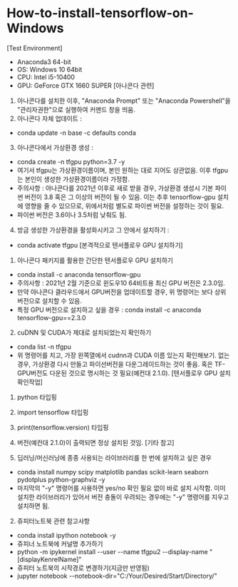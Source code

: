 # How-to-install-tensorflow-on-Windows
[Test Environment]

- Anaconda3 64-bit
- OS: Windows 10 64bit
- CPU: Intel i5-10400
- GPU: GeForce GTX 1660 SUPER
[아나콘다 관련]

1. 아나콘다를 설치한 이후, "Anaconda Prompt" 또는 "Anaconda Powershell"을 "관리자권한"으로 실행하여 커맨드 창을 띄움.
2. 아나콘다 자체 업데이트 :
- conda update -n base -c defaults conda
3. 아나콘다에서 가상환경 생성 :
- conda create -n tfgpu python=3.7 -y
- 여기서 tfgpu는 가상환경이름이며, 본인 원하는 대로 지어도 상관없음. 이후 tfgpu는 본인이 생성한 가상환경이름이라 가정함.
- 주의사항 : 아나콘다를 2021년 이후로 새로 받을 경우, 가상환경 생성시 기본 파이썬 버전이 3.8 혹은 그 이상의 버전이 될 수 있음. 이는 추후 tensorflow-gpu 설치에 영향을 줄 수 있으므로, 위에서처럼 별도로 파이썬 버전을 설정하는 것이 필요.
- 파이썬 버전은 3.6이나 3.5처럼 낮춰도 됨.
4. 방금 생성한 가상환경을 활성화시키고 그 안에서 설치하기 :
- conda activate tfgpu
[본격적으로 텐서플로우 GPU 설치하기]

1. 아나콘다 패키지를 활용한 간단한 텐서플로우 GPU 설치하기
- conda install -c anaconda tensorflow-gpu
- 주의사항 : 2021년 2월 기준으로 윈도우10 64비트용 최신 GPU 버전은 2.3.0임.
- 만약 아나콘다 클라우드에서 GPU버전을 업데이트할 경우, 위 명령어는 보다 상위버전으로 설치할 수 있음.
- 특정 GPU 버전으로 설치하고 싶을 경우 : conda install -c anaconda tensorflow-gpu==2.3.0
2. cuDNN 및 CUDA가 제대로 설치되었는지 확인하기
- conda list -n tfgpu
- 위 명령어를 치고, 가장 왼쪽열에서 cudnn과 CUDA 이름 있는지 확인해보기.
없는 경우, 가상환경 다시 만들고 파이선버전을 다운그레이드하는 것이 좋음. 혹은 TF-GPU버전도 다운된 것으로 명시하는 것 필요(예컨대 2.1.0).
[텐서플로우 GPU 설치 확인작업]

1. python 타입핑
2. import tensorflow 타입핑
3. print(tensorflow.version) 타입핑
4. 버전(예컨대 2.1.0)이 출력되면 정상 설치된 것임.
[기타 참고]

1. 딥러닝/머신러닝에 종종 사용되는 라이브러리를 한 번에 설치하고 싶은 경우
- conda install numpy scipy matplotlib pandas scikit-learn seaborn pydotplus python-graphviz -y
- 마지막의 "-y" 명령어를 사용하면 yes/no 확인 필요 없이 바로 설치 시작함. 이미 설치한 라이브러리가 있어서 버전 충돌이 우려되는 경우에는 "-y" 명령어를 지우고 설치하면 됨.
2. 쥬피터노트북 관련 참고사항
- conda install ipython notebook -y
- 쥬피너 노트북에 커널명 추가하기
- python -m ipykernel install --user --name tfgpu2 --display-name "[displayKenrelName]"
- 쥬피터 노트북의 시작경로 변경하기(지금만 반영됨)
- jupyter notebook --notebook-dir="C:/Your/Desired/Start/Directory/"
